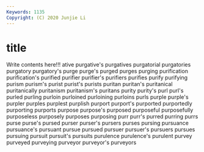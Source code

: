 ```yaml
---
Keywords: 1135
Copyright: (C) 2020 Junjie Li
---
```


# title

Write contents here!!!
ative 
purgative's 
purgatives 
purgatorial 
purgatories
purgatory 
purgatory's 
purge 
purge's 
purged 
purges 
purging 
purification 
purification's 
purified
purifier 
purifier's 
purifiers 
purifies 
purify 
purifying 
purism 
purism's 
purist 
purist's
purists 
puritan 
puritan's 
puritanical 
puritanically 
puritanism 
puritanism's 
puritans 
purity 
purity's
purl 
purl's 
purled 
purling 
purloin 
purloined 
purloining 
purloins 
purls 
purple
purple's 
purpler 
purples 
purplest 
purplish 
purport 
purport's 
purported 
purportedly 
purporting
purports 
purpose 
purpose's 
purposed 
purposeful 
purposefully 
purposeless 
purposely 
purposes 
purposing
purr 
purr's 
purred 
purring 
purrs 
purse 
purse's 
pursed 
purser 
purser's
pursers 
purses 
pursing 
pursuance 
pursuance's 
pursuant 
pursue 
pursued 
pursuer 
pursuer's
pursuers 
pursues 
pursuing 
pursuit 
pursuit's 
pursuits 
purulence 
purulence's 
purulent 
purvey
purveyed 
purveying 
purveyor 
purveyor's 
purveyors 
